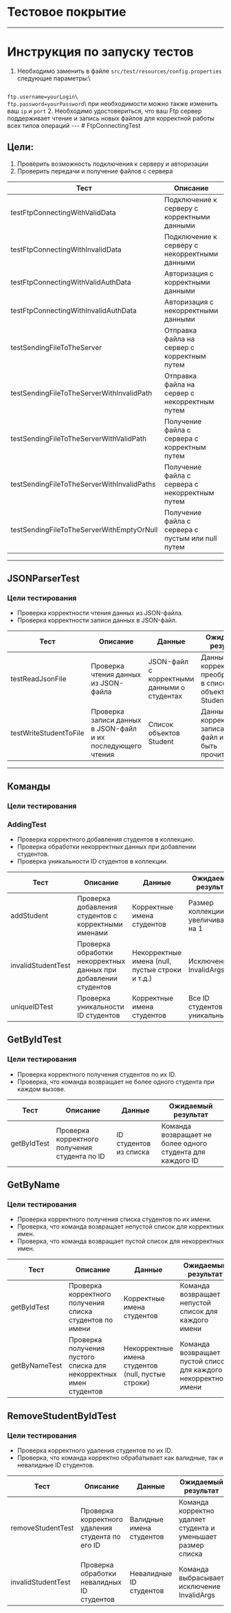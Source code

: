 # Тестовое покрытие

---
# Инструкция по запуску тестов
1. Необходимо заменить в файле <code>src/test/resources/config.properties</code> следующие параметры:\
<code>
ftp.username=yourLogin\
ftp.password=yourPassword</code>\
при необходимости можно также изменить ваш <code>ip</code> и <code>port</code> 
2. Необходимо удостовериться, что ваш Ftp сервер поддерживает чтение и запись новых файлов для корректной работы всех типов операций
---
# FtpConnectingTest

## Цели:

1. Проверить возможность подключения к серверу и авторизации
2. Проверить передачи и получение файлов с сервера

| Тест                                       | Описание                                          | Данные                        | Ожидаемый результат                                  |
|--------------------------------------------|---------------------------------------------------|-------------------------------|------------------------------------------------------|
| testFtpConnectingWithValidData             | Подключение к серверу с корректными данными       | Корректные IP и порт          | Подключение успешно                                  |
| testFtpConnectingWithInvalidData           | Подключение к серверу с некорректными данными     | Некорректные IP или порт      | Исключение IOException                               |
| testFtpConnectingWithValidAuthData         | Авторизация с корректными данными                 | Корректные логин и пароль     | Авторизация успешна (ResponseStatus.SUCCESS)         |
| testFtpConnectingWithInvalidAuthData       | Авторизация с некорректными данными               | Некорректные логин или пароль | Исключение AuthorizationFailed                       |
| testSendingFileToTheServer                 | Отправка файла на сервер с корректным путем       | Существующий путь к файлу     | Отправка успешна (ResponseStatus.SUCCESS)            |
| testSendingFileToTheServerWithInvalidPath  | Отправка файла на сервер с некорректным путем     | Несуществующий путь к файлу   | Исключение FileNotFoundException                     |
| testSendingFileToTheServerWithValidPath    | Получение файла с сервера с корректным путем      | Существующий путь к файлу     | Получение успешно (ResponseStatus.SUCCESS)           |
| testSendingFileToTheServerWithInvalidPaths | Получение файла с сервера с некорректным путем    | Несуществующий путь к файлу   | Получение завершено ошибкой (ResponseStatus.FAILURE) |
| testSendingFileToTheServerWithEmptyOrNull  | Получение файла с сервера с пустым или null путем | Пустой или null путь          | Исключение FileNotFoundException                     |

---

## JSONParserTest

### Цели тестирования

- Проверка корректности чтения данных из JSON-файла.
- Проверка корректности записи данных в JSON-файл.

| Тест                   | Описание                                                    | Данные                                      | Ожидаемый результат                                      |
|------------------------|-------------------------------------------------------------|---------------------------------------------|----------------------------------------------------------|
| testReadJsonFile       | Проверка чтения данных из JSON-файла                        | JSON-файл с корректными данными о студентах | Данные корректно преобразованы в список объектов Student |
| testWriteStudentToFile | Проверка записи данных в JSON-файл и их последующего чтения | Список объектов Student                     | Данные корректно записаны в файл и могут быть прочитаны  |

---

## Команды

### Цели тестирования

### AddingTest

- Проверка корректного добавления студентов в коллекцию.
- Проверка обработки некорректных данных при добавлении студентов.
- Проверка уникальности ID студентов в коллекции.


| Тест               | Описание                                                        | Данные                                          | Ожидаемый результат                 |
|--------------------|-----------------------------------------------------------------|-------------------------------------------------|-------------------------------------|
| addStudent         | Проверка добавления студентов с корректными именами             | Корректные имена студентов                      | Размер коллекции увеличивается на 1 |
| invalidStudentTest | Проверка обработки некорректных данных при добавлении студентов | Некорректные имена (null, пустые строки и т.д.) | Исключение InvalidArgs              |
| uniqueIDTest       | Проверка уникальности ID студентов                              | Корректные имена студентов                      | Все ID студентов уникальны          |

## GetByIdTest

### Цели тестирования

- Проверка корректного получения студентов по их ID.
- Проверка, что команда возвращает не более одного студента при каждом вызове.

| Тест        | Описание                                      | Данные                 | Ожидаемый результат                                        |
|-------------|-----------------------------------------------|------------------------|------------------------------------------------------------|
| getByIdTest | Проверка корректного получения студента по ID | ID студентов из списка | Команда возвращает не более одного студента для каждого ID |

## GetByName

### Цели тестирования

- Проверка корректного получения списка студентов по их имени.
- Проверка, что команда возвращает непустой список для корректных имен.
- Проверка, что команда возвращает пустой список для некорректных имен.

| Тест          | Описание                                                          | Данные                                             | Ожидаемый результат                                              |
|---------------|-------------------------------------------------------------------|----------------------------------------------------|------------------------------------------------------------------|
| getByIdTest   | Проверка корректного получения списка студентов по имени          | Корректные имена студентов                         | Команда возвращает непустой список для каждого имени             |
| getByNameTest | Проверка получения пустого списка для некорректных имен студентов | Некорректные имена студентов (null, пустые строки) | Команда возвращает пустой список для каждого некорректного имени |

## RemoveStudentByIdTest

### Цели тестирования

- Проверка корректного удаления студентов по их ID.
- Проверка, что команда корректно обрабатывает как валидные, так и невалидные ID студентов.

| Тест               | Описание                                         | Данные                   | Ожидаемый результат                                          |
|--------------------|--------------------------------------------------|--------------------------|--------------------------------------------------------------|
| removeStudentTest  | Проверка корректного удаления студента по его ID | Валидные имена студентов | Команда корректно удаляет студента и уменьшает размер списка |
| invalidStudentTest | Проверка обработки невалидных ID студентов       | Невалидные ID студентов  | Команда выбрасывает исключение InvalidArgs                   |
